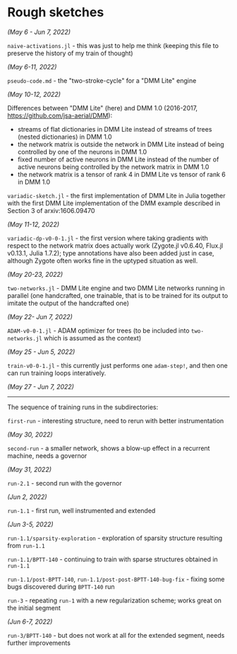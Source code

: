 # Rough sketches

_(May 6 - Jun 7, 2022)_

`naive-activations.jl` - this was just to help me think (keeping this file to preserve the history of my train of thought)

_(May 6-11, 2022)_

`pseudo-code.md` - the "two-stroke-cycle" for a "DMM Lite" engine

_(May 10-12, 2022)_

Differences between "DMM Lite" (here) and DMM 1.0 (2016-2017, https://github.com/jsa-aerial/DMM):

 * streams of flat dictionaries in DMM Lite instead of streams of trees (nested dictionaries) in DMM 1.0
 * the network matrix is outside the network in DMM Lite instead of being controlled by one of the neurons in DMM 1.0
 * fixed number of active neurons in DMM Lite instead of the number of active neurons being controlled by the network matrix in DMM 1.0
 * the network matrix is a tensor of rank 4 in DMM Lite vs tensor of rank 6 in DMM 1.0

`variadic-sketch.jl` - the first implementation of DMM Lite in Julia together with the first DMM Lite implementation of 
                       the DMM example described in Section 3 of arxiv:1606.09470
                       
_(May 11-12, 2022)_

`variadic-dp-v0-0-1.jl` - the first version where taking gradients with respect to the network matrix does actually work
                          (Zygote.jl v0.6.40, Flux.jl v0.13.1, Julia 1.7.2);
                          type annotations have also been added just in case, 
                          although Zygote often works fine in the uptyped situation as well.
                          
_(May 20-23, 2022)_

`two-networks.jl` - DMM Lite engine and two DMM Lite networks running in parallel (one handcrafted, one trainable, that is to be
                    trained for its output to imitate the output of the handcrafted one)
                    
_(May 22- Jun 7, 2022)_

`ADAM-v0-0-1.jl` - ADAM optimizer for trees (to be included into `two-networks.jl` which is assumed as the context)

_(May 25 - Jun 5, 2022)_

`train-v0-0-1.jl` - this currently just performs one `adam-step!`, and then one can run training loops interatively.

_(May 27 - Jun 7, 2022)_

---

The sequence of training runs in the subdirectories:

`first-run` - interesting structure, need to rerun with better instrumentation

_(May 30, 2022)_

`second-run` - a smaller network, shows a blow-up effect in a recurrent machine, needs a governor

_(May 31, 2022)_

`run-2.1` - second run with the governor

_(Jun 2, 2022)_

`run-1.1` - first run, well instrumented and extended

_(Jun 3-5, 2022)_

`run-1.1/sparsity-exploration` - exploration of sparsity structure resulting from `run-1.1`

`run-1.1/BPTT-140` - continuing to train with sparse structures obtained in `run-1.1`

`run-1.1/post-BPTT-140`, `run-1.1/post-post-BPTT-140-bug-fix` - fixing some bugs discovered during `BPTT-140` run

`run-3` - repeating `run-1` with a new regularization scheme; works great on the initial segment

_(Jun 6-7, 2022)_

`run-3/BPTT-140` - but does not work at all for the extended segment, needs further improvements
